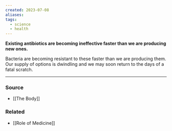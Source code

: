 ```yaml
---
created: 2023-07-08
aliases: 
tags:
  - science
  - health
---
```

**Existing antibiotics are becoming ineffective faster than we are producing new ones.**

Bacteria are becoming resistant to these faster than we are producing them. Our supply of options is dwindling and we may soon return to the days of a fatal scratch.

---

### Source
- [[The Body]]

### Related
- [[Role of Medicine]]
